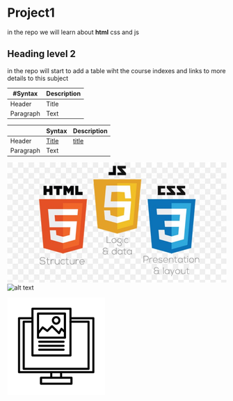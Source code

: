 # Project1
in the repo we will learn about  **html** css and js 
## Heading level 2
in the repo will start to add a table wiht the course indexes and links to more details to this subject 

  | #Syntax | Description |
| ----------- | ----------- |
| Header | Title |
| Paragraph | Text |



|             | Syntax      | Description |
| ----------- | ----------- |-------------|
| Header | [Title](./classes/classes1.md) |[title](https://www.example.com)
| Paragraph | Text |



![alt text](image.png)
![alt text]( https://images.app.goo.gl/d6Ek3H9tCccdBur56)

![alt text](image-1.png)